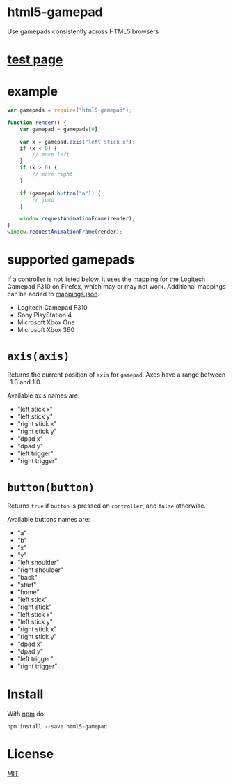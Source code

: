 # html5-gamepad
Use gamepads consistently across HTML5 browsers

# [test page](https://ericlathrop.github.io/html5-gamepad/)

# example

```javascript
var gamepads = require("html5-gamepad");

function render() {
	var gamepad = gamepads[0];

	var x = gamepad.axis("left stick x");
	if (x < 0) {
		// move left
	}
	if (x > 0) {
		// move right
	}

	if (gamepad.button("a")) {
		// jump
	}

	window.requestAnimationFrame(render);
}
window.requestAnimationFrame(render);
```

# supported gamepads

If a controller is not listed below, it uses the mapping for the Logitech Gamepad F310 on Firefox, which may or may not work. Additional mappings can be added to [mappings.json](mappings.json).

* Logitech Gamepad F310
* Sony PlayStation 4
* Microsoft Xbox One
* Microsoft Xbox 360

# `axis(axis)`

Returns the current position of `axis` for `gamepad`. Axes have a range between
-1.0 and 1.0.

Available axis names are:

* "left stick x"
* "left stick y"
* "right stick x"
* "right stick y"
* "dpad x"
* "dpad y"
* "left trigger"
* "right trigger"

# `button(button)`

Returns `true` if `button` is pressed on `controller`, and `false` otherwise.

Available buttons names are:

* "a"
* "b"
* "x"
* "y"
* "left shoulder"
* "right shoulder"
* "back"
* "start"
* "home"
* "left stick"
* "right stick"
* "left stick x"
* "left stick y"
* "right stick x"
* "right stick y"
* "dpad x"
* "dpad y"
* "left trigger"
* "right trigger"

# Install

With [npm](https://www.npmjs.com/) do:

```
npm install --save html5-gamepad
```

# License

[MIT](LICENSE)
